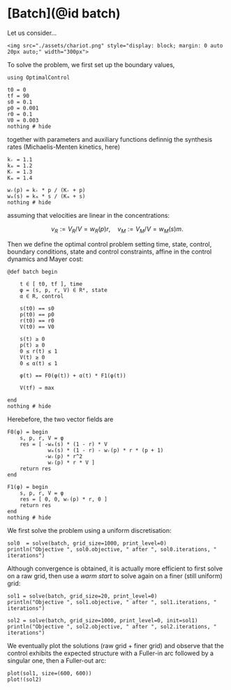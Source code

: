 # [Batch](@id batch)

Let us consider...

```@raw html
<img src="./assets/chariot.png" style="display: block; margin: 0 auto 20px auto;" width="300px">
```

To solve the problem, we first set up the boundary values,

```@example main
using OptimalControl

t0 = 0      
tf = 90     
s0 = 0.1
p0 = 0.001
r0 = 0.1
V0 = 0.003
nothing # hide
```

together with parameters and auxiliary functions definnig the synthesis rates (Michaelis-Menten kinetics, here)

```@example main
kᵣ = 1.1
kₘ = 1.2
Kᵣ = 1.3
Kₘ = 1.4

wᵣ(p) = kᵣ * p / (Kᵣ + p)
wₘ(s) = kₘ * s / (Kₘ + s)
nothing # hide
```

assuming that velocities are linear in the concentrations:

```math
v_R := V_R/V = w_R(p) r,\quad v_M := V_M/V = w_M(s) m.
```

Then we define the optimal control problem setting time, state, control, boundary conditions, state and control constraints, affine in the control dynamics and Mayer cost:

```@example main
@def batch begin

    t ∈ [ t0, tf ], time
    φ = (s, p, r, V) ∈ R⁴, state 
    α ∈ R, control

    s(t0) == s0
    p(t0) == p0
    r(t0) == r0
    V(t0) == V0
    
    s(t) ≥ 0
    p(t) ≥ 0
    0 ≤ r(t) ≤ 1
    V(t) ≥ 0
    0 ≤ α(t) ≤ 1

    φ̇(t) == F0(φ(t)) + α(t) * F1(φ(t))

    V(tf) → max

end
nothing # hide
```

Herebefore, the two vector fields are

```@example main
F0(φ) = begin
    s, p, r, V = φ
    res = [ -wₘ(s) * (1 - r) * V
             wₘ(s) * (1 - r) - wᵣ(p) * r * (p + 1)
            -wᵣ(p) * r^2
             wᵣ(p) * r * V ]
    return res
end

F1(φ) = begin
    s, p, r, V = φ
    res = [ 0, 0, wᵣ(p) * r, 0 ]
    return res
end
nothing # hide
```

We first solve the problem using a uniform discretisation:

```@example main
sol0  = solve(batch, grid_size=1000, print_level=0)
println("Objective ", sol0.objective, " after ", sol0.iterations, " iterations")
```

Although convergence is obtained, it is actually more efficient to first solve on a raw grid, then use a *warm start* to solve again on a finer (still uniform) grid:

```@example main
sol1 = solve(batch, grid_size=20, print_level=0)
println("Objective ", sol1.objective, " after ", sol1.iterations, " iterations")
```

```@example main
sol2 = solve(batch, grid_size=1000, print_level=0, init=sol1)
println("Objective ", sol2.objective, " after ", sol2.iterations, " iterations")
```

We eventually plot the solutions (raw grid + finer grid) and observe that the control exhibits the expected structure with a Fuller-in arc followed by a singular one, then a Fuller-out arc:

```@example main
plot(sol1, size=(600, 600))
plot!(sol2)
```